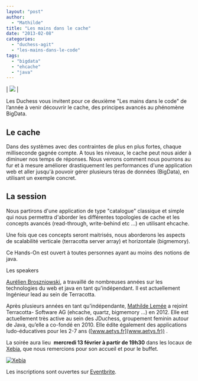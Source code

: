 ```yaml
---
layout: "post"
author: 
  - "Mathilde"
title: "Les mains dans le cache"
date: "2013-02-08"
categories: 
  - "duchess-agit"
  - "les-mains-dans-le-code"
tags: 
  - "bigdata"
  - "ehcache"
  - "java"
---
```


| ![](/assets/2013/02/2013-02-08-les-mains-dans-le-cache/la-marmite-hands-on-450-200.png) |

Les Duchess vous invitent pour ce deuxième "Les mains dans le code" de l’année à venir découvrir le cache, des principes avancés au phénomène BigData.

## Le cache

Dans des systèmes avec des contraintes de plus en plus fortes, chaque milliseconde gagnée compte. A tous les niveaux, le cache peut nous aider à diminuer nos temps de réponses. Nous verrons comment nous pourrons au fur et à mesure améliorer drastiquement les performances d'une application web et aller jusqu'à pouvoir gérer plusieurs téras de données (BigData), en utilisant un exemple concret.

## La session

Nous partirons d'une application de type "catalogue" classique et simple qui nous permettra d'aborder les différentes topologies de cache et les concepts avancés (read-through, write-behind etc ...) en utilisant ehcache.

Une fois que ces concepts seront maitrisés, nous aborderons les aspects de scalabilité verticale (terracotta server array) et horizontale (bigmemory).

Ce Hands-On est ouvert à toutes personnes ayant au moins des notions de java.

Les speakers

[Aurélien Broszniowski](http://twitter.com/jsoftbiz), a travaillé de nombreuses années sur les technologies du web et java en tant qu'indépendant. Il est actuellement Ingénieur lead au sein de Terracotta.

Après plusieurs années en tant qu'indépendante, [Mathilde Lemée](http://twitter.com/MathildeLemee) a rejoint Terracotta- Software AG (ehcache, quartz, bigmemory ...) en 2012. Elle est actuellement très active au sein des JDuchess, groupement feminin autour de Java, qu’elle a co-fondé en 2010. Elle édite également des applications ludo-éducatives pour les 2-7 ans ([www.aetys.fr](www.aetys.fr)) .

La soirée aura lieu  **mercredi 13 février à partir de 19h30** dans les locaux de [Xebia](http://www.xebia.fr), que nous remercions pour son accueil et pour le buffet.

[![Xebia](/assets/2013/02/2013-02-08-les-mains-dans-le-cache/xebia.png)](http://www.xebia.fr)

Les inscriptions sont ouvertes sur [Eventbrite](http://ehcache-duchess.eventbrite.com).
